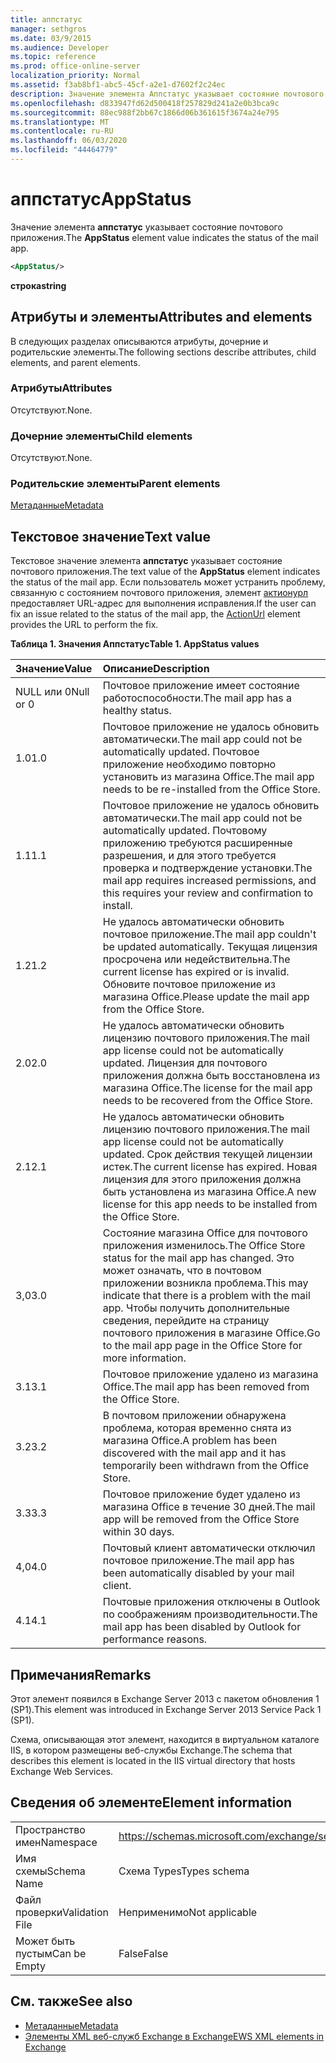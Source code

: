 ```yaml
---
title: аппстатус
manager: sethgros
ms.date: 03/9/2015
ms.audience: Developer
ms.topic: reference
ms.prod: office-online-server
localization_priority: Normal
ms.assetid: f3ab8bf1-abc5-45cf-a2e1-d7602f2c24ec
description: Значение элемента Аппстатус указывает состояние почтового приложения.
ms.openlocfilehash: d833947fd62d500418f257829d241a2e0b3bca9c
ms.sourcegitcommit: 88ec988f2bb67c1866d06b361615f3674a24e795
ms.translationtype: MT
ms.contentlocale: ru-RU
ms.lasthandoff: 06/03/2020
ms.locfileid: "44464779"
---
```

# <a name="appstatus"></a><span data-ttu-id="485c1-103">аппстатус</span><span class="sxs-lookup"><span data-stu-id="485c1-103">AppStatus</span></span>

<span data-ttu-id="485c1-104">Значение элемента **аппстатус** указывает состояние почтового приложения.</span><span class="sxs-lookup"><span data-stu-id="485c1-104">The **AppStatus** element value indicates the status of the mail app.</span></span> 
  
```XML
<AppStatus/>
```

 <span data-ttu-id="485c1-105">**строка**</span><span class="sxs-lookup"><span data-stu-id="485c1-105">**string**</span></span>
## <a name="attributes-and-elements"></a><span data-ttu-id="485c1-106">Атрибуты и элементы</span><span class="sxs-lookup"><span data-stu-id="485c1-106">Attributes and elements</span></span>

<span data-ttu-id="485c1-107">В следующих разделах описываются атрибуты, дочерние и родительские элементы.</span><span class="sxs-lookup"><span data-stu-id="485c1-107">The following sections describe attributes, child elements, and parent elements.</span></span>
  
### <a name="attributes"></a><span data-ttu-id="485c1-108">Атрибуты</span><span class="sxs-lookup"><span data-stu-id="485c1-108">Attributes</span></span>

<span data-ttu-id="485c1-109">Отсутствуют.</span><span class="sxs-lookup"><span data-stu-id="485c1-109">None.</span></span>
  
### <a name="child-elements"></a><span data-ttu-id="485c1-110">Дочерние элементы</span><span class="sxs-lookup"><span data-stu-id="485c1-110">Child elements</span></span>

<span data-ttu-id="485c1-111">Отсутствуют.</span><span class="sxs-lookup"><span data-stu-id="485c1-111">None.</span></span>
  
### <a name="parent-elements"></a><span data-ttu-id="485c1-112">Родительские элементы</span><span class="sxs-lookup"><span data-stu-id="485c1-112">Parent elements</span></span>

[<span data-ttu-id="485c1-113">Метаданные</span><span class="sxs-lookup"><span data-stu-id="485c1-113">Metadata</span></span>](metadata-ex15websvcsotherref.md)
  
## <a name="text-value"></a><span data-ttu-id="485c1-114">Текстовое значение</span><span class="sxs-lookup"><span data-stu-id="485c1-114">Text value</span></span>

<span data-ttu-id="485c1-115">Текстовое значение элемента **аппстатус** указывает состояние почтового приложения.</span><span class="sxs-lookup"><span data-stu-id="485c1-115">The text value of the **AppStatus** element indicates the status of the mail app.</span></span> <span data-ttu-id="485c1-116">Если пользователь может устранить проблему, связанную с состоянием почтового приложения, элемент [актионурл](actionurl.md) предоставляет URL-адрес для выполнения исправления.</span><span class="sxs-lookup"><span data-stu-id="485c1-116">If the user can fix an issue related to the status of the mail app, the [ActionUrl](actionurl.md) element provides the URL to perform the fix.</span></span> 
  
<span data-ttu-id="485c1-117">**Таблица 1. Значения Аппстатус**</span><span class="sxs-lookup"><span data-stu-id="485c1-117">**Table 1. AppStatus values**</span></span>

|<span data-ttu-id="485c1-118">**Значение**</span><span class="sxs-lookup"><span data-stu-id="485c1-118">**Value**</span></span>|<span data-ttu-id="485c1-119">**Описание**</span><span class="sxs-lookup"><span data-stu-id="485c1-119">**Description**</span></span>|
|:-----|:-----|
|<span data-ttu-id="485c1-120">NULL или 0</span><span class="sxs-lookup"><span data-stu-id="485c1-120">Null or 0</span></span>  <br/> |<span data-ttu-id="485c1-121">Почтовое приложение имеет состояние работоспособности.</span><span class="sxs-lookup"><span data-stu-id="485c1-121">The mail app has a healthy status.</span></span>  <br/> |
|<span data-ttu-id="485c1-122">1.0</span><span class="sxs-lookup"><span data-stu-id="485c1-122">1.0</span></span>  <br/> |<span data-ttu-id="485c1-123">Почтовое приложение не удалось обновить автоматически.</span><span class="sxs-lookup"><span data-stu-id="485c1-123">The mail app could not be automatically updated.</span></span> <span data-ttu-id="485c1-124">Почтовое приложение необходимо повторно установить из магазина Office.</span><span class="sxs-lookup"><span data-stu-id="485c1-124">The mail app needs to be re-installed from the Office Store.</span></span>  <br/> |
|<span data-ttu-id="485c1-125">1.1</span><span class="sxs-lookup"><span data-stu-id="485c1-125">1.1</span></span>  <br/> |<span data-ttu-id="485c1-126">Почтовое приложение не удалось обновить автоматически.</span><span class="sxs-lookup"><span data-stu-id="485c1-126">The mail app could not be automatically updated.</span></span> <span data-ttu-id="485c1-127">Почтовому приложению требуются расширенные разрешения, и для этого требуется проверка и подтверждение установки.</span><span class="sxs-lookup"><span data-stu-id="485c1-127">The mail app requires increased permissions, and this requires your review and confirmation to install.</span></span>  <br/> |
|<span data-ttu-id="485c1-128">1.2</span><span class="sxs-lookup"><span data-stu-id="485c1-128">1.2</span></span>  <br/> |<span data-ttu-id="485c1-129">Не удалось автоматически обновить почтовое приложение.</span><span class="sxs-lookup"><span data-stu-id="485c1-129">The mail app couldn't be updated automatically.</span></span> <span data-ttu-id="485c1-130">Текущая лицензия просрочена или недействительна.</span><span class="sxs-lookup"><span data-stu-id="485c1-130">The current license has expired or is invalid.</span></span> <span data-ttu-id="485c1-131">Обновите почтовое приложение из магазина Office.</span><span class="sxs-lookup"><span data-stu-id="485c1-131">Please update the mail app from the Office Store.</span></span>  <br/> |
|<span data-ttu-id="485c1-132">2.0</span><span class="sxs-lookup"><span data-stu-id="485c1-132">2.0</span></span>  <br/> |<span data-ttu-id="485c1-133">Не удалось автоматически обновить лицензию почтового приложения.</span><span class="sxs-lookup"><span data-stu-id="485c1-133">The mail app license could not be automatically updated.</span></span> <span data-ttu-id="485c1-134">Лицензия для почтового приложения должна быть восстановлена из магазина Office.</span><span class="sxs-lookup"><span data-stu-id="485c1-134">The license for the mail app needs to be recovered from the Office Store.</span></span>  <br/> |
|<span data-ttu-id="485c1-135">2.1</span><span class="sxs-lookup"><span data-stu-id="485c1-135">2.1</span></span>  <br/> |<span data-ttu-id="485c1-136">Не удалось автоматически обновить лицензию почтового приложения.</span><span class="sxs-lookup"><span data-stu-id="485c1-136">The mail app license could not be automatically updated.</span></span> <span data-ttu-id="485c1-137">Срок действия текущей лицензии истек.</span><span class="sxs-lookup"><span data-stu-id="485c1-137">The current license has expired.</span></span> <span data-ttu-id="485c1-138">Новая лицензия для этого приложения должна быть установлена из магазина Office.</span><span class="sxs-lookup"><span data-stu-id="485c1-138">A new license for this app needs to be installed from the Office Store.</span></span>  <br/> |
|<span data-ttu-id="485c1-139">3,0</span><span class="sxs-lookup"><span data-stu-id="485c1-139">3.0</span></span>  <br/> |<span data-ttu-id="485c1-140">Состояние магазина Office для почтового приложения изменилось.</span><span class="sxs-lookup"><span data-stu-id="485c1-140">The Office Store status for the mail app has changed.</span></span> <span data-ttu-id="485c1-141">Это может означать, что в почтовом приложении возникла проблема.</span><span class="sxs-lookup"><span data-stu-id="485c1-141">This may indicate that there is a problem with the mail app.</span></span> <span data-ttu-id="485c1-142">Чтобы получить дополнительные сведения, перейдите на страницу почтового приложения в магазине Office.</span><span class="sxs-lookup"><span data-stu-id="485c1-142">Go to the mail app page in the Office Store for more information.</span></span>  <br/> |
|<span data-ttu-id="485c1-143">3.1</span><span class="sxs-lookup"><span data-stu-id="485c1-143">3.1</span></span>  <br/> |<span data-ttu-id="485c1-144">Почтовое приложение удалено из магазина Office.</span><span class="sxs-lookup"><span data-stu-id="485c1-144">The mail app has been removed from the Office Store.</span></span>  <br/> |
|<span data-ttu-id="485c1-145">3.2</span><span class="sxs-lookup"><span data-stu-id="485c1-145">3.2</span></span>  <br/> |<span data-ttu-id="485c1-146">В почтовом приложении обнаружена проблема, которая временно снята из магазина Office.</span><span class="sxs-lookup"><span data-stu-id="485c1-146">A problem has been discovered with the mail app and it has temporarily been withdrawn from the Office Store.</span></span>  <br/> |
|<span data-ttu-id="485c1-147">3.3</span><span class="sxs-lookup"><span data-stu-id="485c1-147">3.3</span></span>  <br/> |<span data-ttu-id="485c1-148">Почтовое приложение будет удалено из магазина Office в течение 30 дней.</span><span class="sxs-lookup"><span data-stu-id="485c1-148">The mail app will be removed from the Office Store within 30 days.</span></span>  <br/> |
|<span data-ttu-id="485c1-149">4,0</span><span class="sxs-lookup"><span data-stu-id="485c1-149">4.0</span></span>  <br/> |<span data-ttu-id="485c1-150">Почтовый клиент автоматически отключил почтовое приложение.</span><span class="sxs-lookup"><span data-stu-id="485c1-150">The mail app has been automatically disabled by your mail client.</span></span>  <br/> |
|<span data-ttu-id="485c1-151">4.1</span><span class="sxs-lookup"><span data-stu-id="485c1-151">4.1</span></span>  <br/> |<span data-ttu-id="485c1-152">Почтовые приложения отключены в Outlook по соображениям производительности.</span><span class="sxs-lookup"><span data-stu-id="485c1-152">The mail app has been disabled by Outlook for performance reasons.</span></span>  <br/> |
   
## <a name="remarks"></a><span data-ttu-id="485c1-153">Примечания</span><span class="sxs-lookup"><span data-stu-id="485c1-153">Remarks</span></span>

<span data-ttu-id="485c1-154">Этот элемент появился в Exchange Server 2013 с пакетом обновления 1 (SP1).</span><span class="sxs-lookup"><span data-stu-id="485c1-154">This element was introduced in Exchange Server 2013 Service Pack 1 (SP1).</span></span>
  
<span data-ttu-id="485c1-155">Схема, описывающая этот элемент, находится в виртуальном каталоге IIS, в котором размещены веб-службы Exchange.</span><span class="sxs-lookup"><span data-stu-id="485c1-155">The schema that describes this element is located in the IIS virtual directory that hosts Exchange Web Services.</span></span>
  
## <a name="element-information"></a><span data-ttu-id="485c1-156">Сведения об элементе</span><span class="sxs-lookup"><span data-stu-id="485c1-156">Element information</span></span>

|||
|:-----|:-----|
|<span data-ttu-id="485c1-157">Пространство имен</span><span class="sxs-lookup"><span data-stu-id="485c1-157">Namespace</span></span>  <br/> | https://schemas.microsoft.com/exchange/services/2006/types  <br/> |
|<span data-ttu-id="485c1-158">Имя схемы</span><span class="sxs-lookup"><span data-stu-id="485c1-158">Schema Name</span></span>  <br/> |<span data-ttu-id="485c1-159">Схема Types</span><span class="sxs-lookup"><span data-stu-id="485c1-159">Types schema</span></span>  <br/> |
|<span data-ttu-id="485c1-160">Файл проверки</span><span class="sxs-lookup"><span data-stu-id="485c1-160">Validation File</span></span>  <br/> |<span data-ttu-id="485c1-161">Неприменимо</span><span class="sxs-lookup"><span data-stu-id="485c1-161">Not applicable</span></span>  <br/> |
|<span data-ttu-id="485c1-162">Может быть пустым</span><span class="sxs-lookup"><span data-stu-id="485c1-162">Can be Empty</span></span>  <br/> |<span data-ttu-id="485c1-163">False</span><span class="sxs-lookup"><span data-stu-id="485c1-163">False</span></span>  <br/> |
   
## <a name="see-also"></a><span data-ttu-id="485c1-164">См. также</span><span class="sxs-lookup"><span data-stu-id="485c1-164">See also</span></span>

- [<span data-ttu-id="485c1-165">Метаданные</span><span class="sxs-lookup"><span data-stu-id="485c1-165">Metadata</span></span>](metadata-ex15websvcsotherref.md)
- [<span data-ttu-id="485c1-166">Элементы XML веб-служб Exchange в Exchange</span><span class="sxs-lookup"><span data-stu-id="485c1-166">EWS XML elements in Exchange</span></span>](ews-xml-elements-in-exchange.md)

